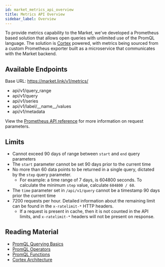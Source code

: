 ```yaml
---
id: market_metrics_api_overview
title: Metrics API Overview
sidebar_label: Overview
---
```


To provide metrics capability to the Market, we've developed a Prometheus based solution that allows open queries with 
unlimited use of the PromQL language. The solution is [Cortex](https://cortexmetrics.io/) powered, with metrics being 
sourced from a custom Prometheus exporter built as a microservice that communicates with the Market backend.

## Available Endpoints

Base URL: https://market.link/v1/metrics/

- api/v1/query_range
- api/v1/query
- api/v1/series
- api/v1/label/\_\_name\_\_/values
- api/v1/metadata

View the [Prometheus API reference](https://prometheus.io/docs/prometheus/latest/querying/api/) for more information 
on request parameters.

## Limits

- Cannot exceed 90 days of range between `start` and `end` query parameters
- The `start` parameter cannot be set 90 days prior to the current time
- No more than 60 data points to be returned in a single query, dictated by the `step` query parameter.
    - For example: a time range of 7 days, is 604800 seconds. To calculate the minimum `step` value, calculate 
    `604800 / 60`. 
- The `time` parameter set in `/api/v1/query` cannot be a timestamp 90 days prior the current time
- 7200 requests per hour. Detailed information about the remaining limit can be found in the `x-ratelimit-*`
 HTTP headers.
    - If a request is present in cache, then it is not counted in the API limits, and `x-ratelimit-*` headers will not 
    be present on response.

## Reading Material

- [PromQL Querying Basics](https://prometheus.io/docs/prometheus/latest/querying/basics/)
- [PromQL Operators](https://prometheus.io/docs/prometheus/latest/querying/operators/)
- [PromQL Functions](https://prometheus.io/docs/prometheus/latest/querying/functions/)
- [Cortex Architecture](https://cortexmetrics.io/docs/architecture/)
  